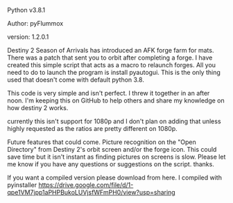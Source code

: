 Python v3.8.1

Author: pyFlummox

version: 1.2.0.1

Destiny 2 Season of Arrivals has introduced an AFK forge farm for mats. There was a patch that sent you to orbit after completing a forge.
I have created this simple script that acts as a macro to relaunch forges. All you need to do to launch the program is install pyautogui. 
This is the only thing used that doesn't come with default python 3.8. 

This code is very simple and isn't perfect. I threw it together in an after noon. I'm keeping this on GitHub to help others and share my 
knowledge on how destiny 2 works. 

currently this isn't support for 1080p and I don't plan on adding that unless highly requested as the ratios are pretty different on 1080p. 

Future features that could come. 
Picture recognition on the "Open Directory" from Destiny 2's orbit screen and/or the forge icon. This could save time but it isn't instant as finding pictures on screens is slow. Please let me know if you have any questions or suggestions on the script. thanks. 


If you want a compiled version please download from here. I compiled with pyinstaller
https://drive.google.com/file/d/1-qpe1VM7jpp1aPHPBukoLUVjsfWFmPH0/view?usp=sharing
